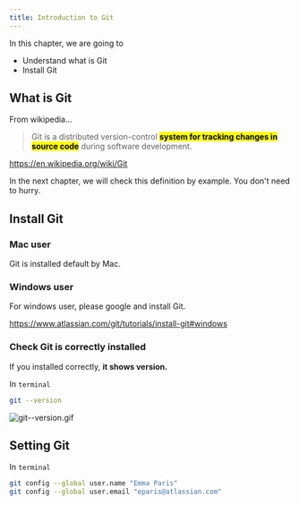 ```yaml
---
title: Introduction to Git
---
```


In this chapter, we are going to
- Understand what is Git
- Install Git

## What is Git
From wikipedia...
> Git is a distributed version-control <mark>**system for tracking changes in source code**</mark> during software development.

https://en.wikipedia.org/wiki/Git

In the next chapter, we will check this definition by example. You don't need to hurry.

## Install Git
### Mac user
Git is installed default by Mac.


### Windows user
For windows user, please google and install Git.

https://www.atlassian.com/git/tutorials/install-git#windows



### Check Git is correctly installed

If you installed correctly, **it shows version.**

In `terminal`
```bash
git --version
```

![git--version.gif](https://coderhackers-1304676641.cos.ap-tokyo.myqcloud.com/the-complete-webdev-with-rails-2020/git-guide/git--version.gif)

## Setting Git
In `terminal`
```bash
git config --global user.name "Emma Paris"
git config --global user.email "eparis@atlassian.com"
```